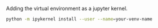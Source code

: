 

Adding the virtual environment as a jupyter kernel.
```bash
python -m ipykernel install --user --name=your-venv-name
```
